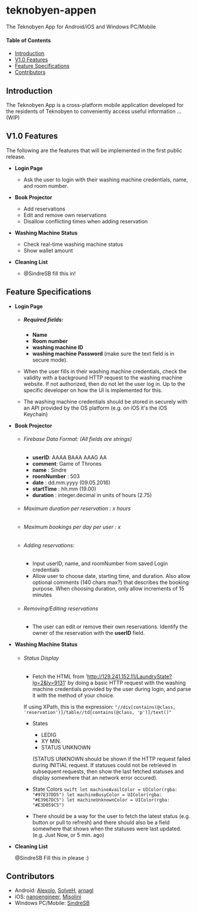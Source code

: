 # teknobyen-appen
The Teknobyen App for Android/iOS and Windows PC/Mobile

#### Table of Contents
* [Introduction](#introduction)
* [V1.0 Features](#v1.0-features)
* [Feature Specifications](#feature-specifications)
* [Contributors](#contributors)

## Introduction
The Teknobyen App is a cross-platform mobile application developed for the residents of Teknobyen to conveniently access useful information ... (WIP)

## V1.0 Features

The following are the features that will be implemented in the first public release.

* __Login Page__
  * Ask the user to login with their washing machine credentials, name, and room number.


* __Book Projector__
  * Add reservations
  * Edit and remove own reservations
  * Disallow conflicting times when adding reservation


* __Washing Machine Status__
  * Check real-time washing machine status
  * Show wallet amount


* __Cleaning List__
  * @SindreSB fill this in!

## Feature Specifications
* __Login Page__

    * ##### Required fields:
      * __Name__
      * __Room number__
      * __washing machine ID__
      * __washing machine Password__ (make sure the text field is in secure mode).

    * When the user fills in their washing machine credentials, check the validity with a background HTTP request to the washing machine website. If not authorized, then do not let the user log in. Up to the specific developer on how the UI is implemented for this.

    * The washing machine credentials should be stored in securely with an API provided by the OS platform (e.g. on iOS it's the iOS Keychain)


* __Book Projector__

    * ###### Firebase Data Format: (All fields are strings)
      * __userID__: AAAA BAAA AAAG AA
      * __comment__: Game of Thrones
      * __name__ : Sindre
      * __roomNumber__ : 503
      * __date__ : dd.mm.yyyy (09.05.2016)
      * __startTime__ : hh.mm (19.00)
      * __duration__ : integer.decimal in units of hours (2.75)

    * ###### Maximum duration per reservation : x hours
    * ###### Maximum bookings per day per user : x

    * ###### Adding reservations:
      * Input userID, name, and roomNumber from saved Login credentials
      * Allow user to choose date, starting time, and duration. Also allow optional comments (140 chars max?) that describes the booking purpose. When choosing duration, only allow increments of 15 minutes

    * ###### Removing/Editing reservations
      * The user can edit or remove their own reservations. Identify the owner of the reservation with the __userID__ field.


* __Washing Machine Status__

    * ###### Status Display
      * Fetch the HTML from 'http://129.241.152.11/LaundryState?lg=2&ly=9131' by doing a basic HTTP request with the washing machine credentials provided by the user during login, and parse it with the method of your choice.

      If using XPath, this is the expression: `"//div[contains(@class, 'reservation')]/table//td[contains(@class, 'p')]/text()"`

      * States
        * LEDIG
        * XY MIN.
        * STATUS UNKNOWN

        (STATUS UNKNOWN should be shown if the HTTP request failed during INITIAL request. If statuses could not be retrieved in subsequent requests, then show the last fetched statuses and display somewhere that an network error occured).

      * State Colors
             ```swift
             let machineAvailColor = UIColor(rgba: "#97E37DD5")
             let machineBusyColor = UIColor(rgba: "#E3967DC5")
             let machineUnknownColor = UIColor(rgba: "#E3D059C5")
             ```

      * There should be a way for the user to fetch the latest status (e.g. button or pull to refresh) and there should also be a field somewhere that shows when the statuses were last updated. (e.g. Just Now, or 5 min. ago)

* __Cleaning List__

    @SindreSB Fill this in please :)

## Contributors

  * Android: [Alexolo](https://github.com/Alexolo), [SolveH](https://github.com/SolveH), [arnagl](https://github.com/arnagl)
  * iOS: [nanoengineer](https://github.com/nanoengineer), [Misolini](https://github.com/Misolini)
  * Windows PC/Mobile: [SindreSB](https://github.com/SindreSB)
